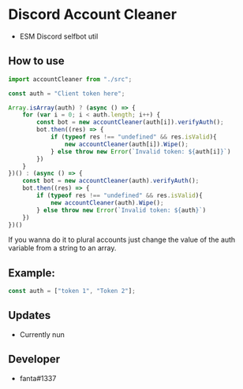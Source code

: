 # Discord Account Cleaner
* ESM Discord selfbot util


## How to use

```javascript
import accountCleaner from "./src";

const auth = "Client token here";

Array.isArray(auth) ? (async () => {
    for (var i = 0; i < auth.length; i++) {
        const bot = new accountCleaner(auth[i]).verifyAuth();
        bot.then((res) => {
            if (typeof res !== "undefined" && res.isValid){
                new accountCleaner(auth[i]).Wipe();
            } else throw new Error(`Invalid token: ${auth[i]}`)
        })
    }
})() : (async () => {
    const bot = new accountCleaner(auth).verifyAuth();
    bot.then((res) => {
        if (typeof res !== "undefined" && res.isValid){
            new accountCleaner(auth).Wipe();
        } else throw new Error(`Invalid token: ${auth}`)
    })
})()
```
 If you wanna do it to plural accounts just change the value of the auth variable from a string to an array.
 
 ## Example: 
 
 ```javascript
 const auth = ["token 1", "Token 2"];
 ```

## Updates
* Currently nun

## Developer
* fanta#1337
